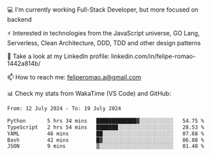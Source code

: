 💻 I'm currently working Full-Stack Developer, but more focused on backend

⚡ Interested in technologies from the JavaScript universe, GO Lang, Serverless, Clean Architecture, DDD, TDD and other design patterns

👥 Take a look at my LinkedIn profile: linkedin.com/in/felipe-romao-1442a814b/

📫 How to reach me: feliperomao.a@gmail.com

📊 Check my stats from WakaTime (VS Code) and GitHub:

<!--START_SECTION:waka-->

```txt
From: 12 July 2024 - To: 19 July 2024

Python       5 hrs 34 mins   █████████████▓░░░░░░░░░░░   54.75 %
TypeScript   2 hrs 54 mins   ███████░░░░░░░░░░░░░░░░░░   28.53 %
YAML         46 mins         ██░░░░░░░░░░░░░░░░░░░░░░░   07.68 %
Bash         42 mins         █▓░░░░░░░░░░░░░░░░░░░░░░░   06.88 %
JSON         9 mins          ▒░░░░░░░░░░░░░░░░░░░░░░░░   01.48 %
```

<!--END_SECTION:waka-->
